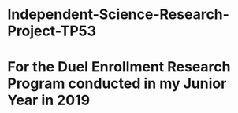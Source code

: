 # Independent-Science-Research-Project-TP53
# For the Duel Enrollment Research Program conducted in my Junior Year in 2019
